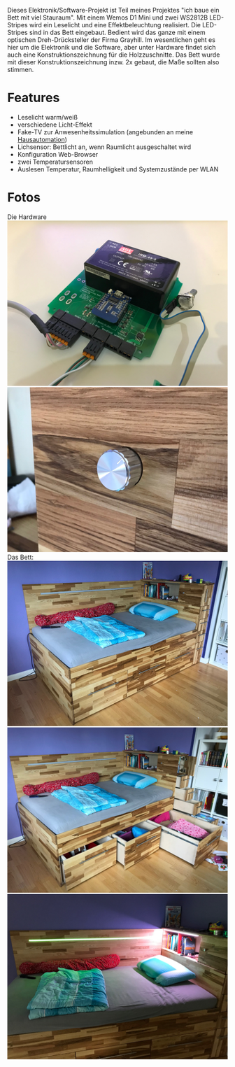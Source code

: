 Dieses Elektronik/Software-Projekt ist Teil meines Projektes "ich baue ein Bett mit viel Stauraum".
Mit einem Wemos D1 Mini und zwei WS2812B LED-Stripes wird ein Leselicht und eine Effektbeleuchtung realisiert.
Die LED-Stripes sind in das Bett eingebaut. Bedient wird das ganze mit einem optischen Dreh-Drücksteller der Firma Grayhill.
Im wesentlichen geht es hier um die Elektronik und die Software, aber unter Hardware findet sich auch eine Konstruktionszeichnung für die Holzzuschnitte. Das Bett wurde mit dieser Konstruktionszeichnung inzw. 2x gebaut, die Maße sollten also stimmen. 

# Features
- Leselicht warm/weiß
- verschiedene Licht-Effekt
- Fake-TV zur Anwesenheitssimulation (angebunden an meine [Hausautomation](https://github.com/tinytronix/homeautomation))
- Lichsensor: Bettlicht an, wenn Raumlicht ausgeschaltet wird
- Konfiguration Web-Browser
- zwei Temperatursensoren
- Auslesen Temperatur, Raumhelligkeit und Systemzustände per WLAN


# Fotos
Die Hardware
![lt](https://github.com/tinytronix/Leselicht/blob/master/Photos/Hardware2.JPG)
![lt](https://github.com/tinytronix/Leselicht/blob/master/Photos/Drehdrueck2.JPG)
Das Bett:
![lt](https://github.com/tinytronix/Leselicht/blob/master/Photos/Bett.JPG)
![lt](https://github.com/tinytronix/Leselicht/blob/master/Photos/BettOffen.JPG)
![lt](https://github.com/tinytronix/Leselicht/blob/master/Photos/BettBeleuchtet.JPG)

